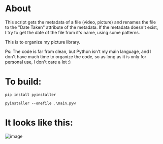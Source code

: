 # About
This script gets the metadata of a file (video, picture) and renames the file to the "Date Taken" attribute of the metadata. If the metadata doesn't exist, I try to get the date of the file from it's name, using some patterns.

This is to organize my picture library.

Ps: The code is far from clean, but Python isn't my main language, and I don't have much time to organize the code, so as long as it is only for personal use, I don't care a lot :) 

# To build:
```pip install pyinstaller```

```pyinstaller --onefile .\main.pyw```

# It looks like this:

![image](https://github.com/jotavital/organize-photos/assets/80636554/9323d528-6d55-4695-949c-881403c86921)
